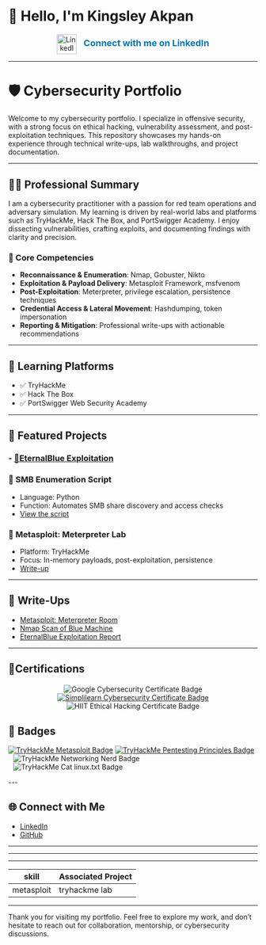 # 👋 Hello, I'm Kingsley Akpan

<!-- LinkedIn Profile Embed -->
<div style="text-align: center; margin-top: 20px;">
  <a href="https://www.linkedin.com/in/kingsleyakpan/" target="_blank" style="text-decoration: none;">
    <img src="https://cdn-icons-png.flaticon.com/512/174/174857.png" alt="LinkedIn" width="40" height="40" style="vertical-align: middle; margin-right: 10px;">
    <span style="font-size: 18px; font-weight: bold; color: #0077b5;">Connect with me on LinkedIn</span>
  </a>
</div>

---

# 🛡️ Cybersecurity Portfolio

Welcome to my cybersecurity portfolio. I specialize in offensive security, with a strong focus on ethical hacking, vulnerability assessment, and post-exploitation techniques. This repository showcases my hands-on experience through technical write-ups, lab walkthroughs, and project documentation.

---

## 👨‍💻 Professional Summary

I am a cybersecurity practitioner with a passion for red team operations and adversary simulation. My learning is driven by real-world labs and platforms such as TryHackMe, Hack The Box, and PortSwigger Academy. I enjoy dissecting vulnerabilities, crafting exploits, and documenting findings with clarity and precision.

### 🔧 Core Competencies
- **Reconnaissance & Enumeration**: Nmap, Gobuster, Nikto  
- **Exploitation & Payload Delivery**: Metasploit Framework, msfvenom  
- **Post-Exploitation**: Meterpreter, privilege escalation, persistence techniques  
- **Credential Access & Lateral Movement**: Hashdumping, token impersonation  
- **Reporting & Mitigation**: Professional write-ups with actionable recommendations  

---

## 🧠 Learning Platforms
- ✅ TryHackMe
- ✅ Hack The Box
- ✅ PortSwigger Web Security Academy

---

## 📂 Featured Projects

### - [🧨EternalBlue Exploitation](https://github.com/cybmeadow/EternalBlue-Exploitation)

### 🧪 SMB Enumeration Script
- Language: Python
- Function: Automates SMB share discovery and access checks
- [View the script](scripts/smb_enum.py)

### 🧠 Metasploit: Meterpreter Lab
- Platform: TryHackMe
- Focus: In-memory payloads, post-exploitation, persistence
- [Write-up]()

---

## 📝 Write-Ups
- [Metasploit: Meterpreter Room](metasploit-meterpreter-writeup.md)  
- [Nmap Scan of Blue Machine](blue-nmap-scan.md)  
- [EternalBlue Exploitation Report](reports/eternalblue-report.pdf)

---

## 🏅Certifications                                               
<div style="text-align: center; margin-top: 20px;">
  <span style="display: inline-block; margin: 0 10px;">
    <img 
      src="https://img.shields.io/badge/-Google%20Cybersecurity-4285F4?style=for-the-badge&logo=Google&logoColor=white" 
      alt="Google Cybersecurity Certificate Badge" 
    />
  </span>
  <span style="display: inline-block; margin: 0 10px;">
    <a href="https://www.simplilearn.com/" target="_blank">
      <img 
        src="https://img.shields.io/badge/-Simplilearn%20Cybersecurity%20Certificate-0076BC?style=for-the-badge&logo=Simplilearn&logoColor=white" 
        alt="Simplilearn Cybersecurity Certificate Badge" 
      />
    </a>
  </span>
  <span style="display: inline-block; margin: 0 10px;">
    <img 
      src="https://img.shields.io/badge/-HIIT%20Ethical%20Hacking-800080?style=for-the-badge&logo=Hack%20The%20Box&logoColor=white" 
      alt="HIIT Ethical Hacking Certificate Badge" 
    />
  </span>
</div>
<!-- Add more badges or certification logos here -->

## 🏅 Badges
[![TryHackMe Metasploit Badge](https://img.shields.io/badge/-TryHackMe%20Metasploit-CC0000?style=for-the-badge&logo=TryHackMe&logoColor=white)](https://github.com/cybmeadow/EternalBlue-Exploitation/blob/main/Tryhackme%20Badges/Metasploitable%20badge.jpg)
[![TryHackMe Pentesting Principles Badge](https://img.shields.io/badge/-TryHackMe%20Pentesting%20Principles-CC0000?style=for-the-badge&logo=TryHackMe&logoColor=white)](https://github.com/cybmeadow/EternalBlue-Exploitation/blob/main/Tryhackme%20Badges/Pentesting%20Principle%20badge.jpg)
  <span style="display: inline-block; margin: 0 10px;">
    <img 
      src="https://img.shields.io/badge/-TryHackMe%20Networking%20Nerd-CC0000?style=for-the-badge&logo=TryHackMe&logoColor=white" 
      alt="TryHackMe Networking Nerd Badge" 
    />
  </span>
  <span style="display: inline-block; margin: 0 10px;">
    <img 
      src="https://img.shields.io/badge/-TryHackMe%20Cat%20linux.txt-CC0000?style=for-the-badge&logo=TryHackMe&logoColor=white" 
      alt="TryHackMe Cat linux.txt Badge" 
    />
  </span>
</div>
<!-- Add more badges or certification logos here -->                           
---

## 🌐 Connect with Me
- [LinkedIn](https://www.linkedin.com/in/kingsleyakpan)
- [GitHub](https://github.com/cybmeadow)

---


---
---
| skill                       | Associated Project        |
|-----------------------------|---------------------------|
|metasploit                   |  tryhackme lab            |

---
Thank you for visiting my portfolio. Feel free to explore my work, and don’t hesitate to reach out for collaboration, mentorship, or cybersecurity discussions.
